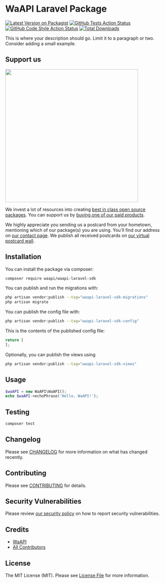 # WaAPI Laravel Package

[![Latest Version on Packagist](https://img.shields.io/packagist/v/waapi/waapi-laravel-sdk.svg?style=flat-square)](https://packagist.org/packages/waapi/waapi-laravel-sdk)
[![GitHub Tests Action Status](https://img.shields.io/github/actions/workflow/status/waapi/waapi-laravel-sdk/run-tests.yml?branch=main&label=tests&style=flat-square)](https://github.com/waapi/waapi-laravel-sdk/actions?query=workflow%3Arun-tests+branch%3Amain)
[![GitHub Code Style Action Status](https://img.shields.io/github/actions/workflow/status/waapi/waapi-laravel-sdk/fix-php-code-style-issues.yml?branch=main&label=code%20style&style=flat-square)](https://github.com/waapi/waapi-laravel-sdk/actions?query=workflow%3A"Fix+PHP+code+style+issues"+branch%3Amain)
[![Total Downloads](https://img.shields.io/packagist/dt/waapi/waapi-laravel-sdk.svg?style=flat-square)](https://packagist.org/packages/waapi/waapi-laravel-sdk)

This is where your description should go. Limit it to a paragraph or two. Consider adding a small example.

## Support us

[<img src="https://github-ads.s3.eu-central-1.amazonaws.com/waapi-laravel-sdk.jpg?t=1" width="419px" />](https://spatie.be/github-ad-click/waapi-laravel-sdk)

We invest a lot of resources into creating [best in class open source packages](https://spatie.be/open-source). You can support us by [buying one of our paid products](https://spatie.be/open-source/support-us).

We highly appreciate you sending us a postcard from your hometown, mentioning which of our package(s) you are using. You'll find our address on [our contact page](https://spatie.be/about-us). We publish all received postcards on [our virtual postcard wall](https://spatie.be/open-source/postcards).

## Installation

You can install the package via composer:

```bash
composer require waapi/waapi-laravel-sdk
```

You can publish and run the migrations with:

```bash
php artisan vendor:publish --tag="waapi-laravel-sdk-migrations"
php artisan migrate
```

You can publish the config file with:

```bash
php artisan vendor:publish --tag="waapi-laravel-sdk-config"
```

This is the contents of the published config file:

```php
return [
];
```

Optionally, you can publish the views using

```bash
php artisan vendor:publish --tag="waapi-laravel-sdk-views"
```

## Usage

```php
$waAPI = new WaAPI\WaAPI();
echo $waAPI->echoPhrase('Hello, WaAPI!');
```

## Testing

```bash
composer test
```

## Changelog

Please see [CHANGELOG](CHANGELOG.md) for more information on what has changed recently.

## Contributing

Please see [CONTRIBUTING](CONTRIBUTING.md) for details.

## Security Vulnerabilities

Please review [our security policy](../../security/policy) on how to report security vulnerabilities.

## Credits

- [WaAPI](https://github.com/WaAPIapp)
- [All Contributors](../../contributors)

## License

The MIT License (MIT). Please see [License File](LICENSE.md) for more information.
